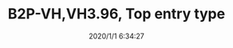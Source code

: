 ﻿---
layout: post 
title: B2P-VH,VH3.96, Top entry type
tags: VH3.96
categories: wire-cable
overview: B2P-VH,VH3.96, Top entry type
series: VH
part_number: B2P-VH
thumb_img: static/202006/225-thumb-20200626145830.jpg
small_img: static/202006/225-20200626145830.jpg
date: 2020/1/1 6:34:27
---



